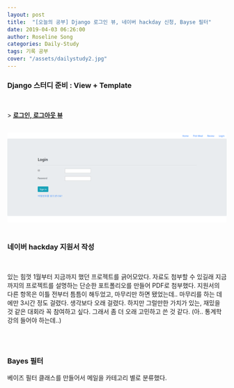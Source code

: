 ```yaml
---
layout: post
title:  "[오늘의 공부] Django 로그인 뷰, 네이버 hackday 신청, Bayse 필터"
date: 2019-04-03 06:26:00
author: Roseline Song
categories: Daily-Study
tags: 기록 공부
cover: "/assets/dailystudy2.jpg"
---
```


### Django 스터디 준비 : View + Template

<br>

\> **[로그인, 로그아웃 뷰](https://roseline124.github.io/django/2019/04/03/pickmeal-loginview.html)**

<br>

<img src="/assets/images/190403_login.PNG">

<br>
<br>

### 네이버 hackday 지원서 작성

​

있는 힘껏 1월부터 지금까지 했던 프로젝트를 긁어모았다. 자료도 첨부할 수 있길래 지금까지의 프로젝트를 설명하는 단순한 포트폴리오를 만들어 PDF로 첨부했다. 지원서의 다른 항목은 이틀 전부터 틈틈이 해두었고, 마무리만 하면 됐었는데.. 마무리를 하는 데에만 3시간 정도 걸렸다. 생각보다 오래 걸렸다. 하지만 그럴만한 가치가 있는, 재밌을 것 같은 대회라 꼭 참여하고 싶다. 그래서 좀 더 오래 고민하고 쓴 것 같다. (아.. 통계학 강의 들어야 하는데..)

<br>
<br>

### Bayes 필터 

베이즈 필터 클래스를 만들어서 메일을 카테고리 별로 분류했다. 

<br>
<br>